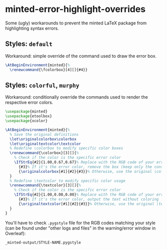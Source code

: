 # minted-error-highlight-overrides

Some (ugly) workarounds to prevent the minted LaTeX package from highlighting syntax errors.

## Styles: `default`

Workaround: simple override of the command used to draw the error box.

```tex
\AtBeginEnvironment{minted}{%
  \renewcommand{\fcolorbox}[4][]{#4}}
```

## Styles: `colorful`, `murphy`

Workaround: conditionally override the commands used to render the respective error colors. 

```tex
\usepackage{minted}
\usepackage{etoolbox}
\usepackage{xcolor}

\AtBeginEnvironment{minted}{%
  % Save the original definitions
  \let\originalcolorbox\colorbox
  \let\originaltextcolor\textcolor
  % Redefine \colorbox to modify specific color boxes
  \renewcommand{\colorbox}[3][]{%
    % Check if the color is the specific error color
    \IfStrEq{#2}{1.00,0.67,0.67}% Replace with the RGB code of your error highlight color
      {#3}% If it's the error color, remove the box (keep only the content)
      {\originalcolorbox[#1]{#2}{#3}}% Otherwise, use the original \colorbox
  }
  % Redefine \textcolor to modify specific color usage
  \renewcommand{\textcolor}[3][]{%
    % Check if the color is the specific error color
    \IfStrEq{#2}{1.00,0.00,0.00}% Replace with the RGB code of your error text color
      {#3}% If it's the error color, output the text without coloring
      {\originaltextcolor[#1]{#2}{#3}}% Otherwise, use the original \textcolor
  }
}
```

You'll have to check `.pygstyle` file for the RGB codes matching your style (can be found under "other logs and files" in the warning/error window in Overleaf):

```text
_minted-output/STYLE-NAME.pygstyle
```
